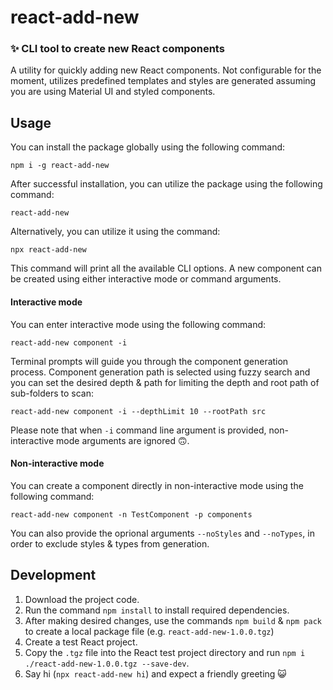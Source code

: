 # react-add-new

### ✨ CLI tool to create new React components

A utility for quickly adding new React components. Not configurable for the moment, utilizes predefined templates and styles are generated assuming you are using
Material UI and styled components.

## Usage

You can install the package globally using the following command:

```
npm i -g react-add-new
```

After successful installation, you can utilize the package using the following command:

```
react-add-new
```

Alternatively, you can utilize it using the command:

```
npx react-add-new
```

This command will print all the available CLI options. A new component can be created using either interactive mode or command arguments.

#### Interactive mode

You can enter interactive mode using the following command:

```
react-add-new component -i
```

Terminal prompts will guide you through the component generation process. Component generation path is selected using fuzzy search and you can set the desired depth & path for limiting the depth and root path of sub-folders to scan:

```
react-add-new component -i --depthLimit 10 --rootPath src
```

Please note that when `-i` command line argument is provided, non-interactive mode arguments are ignored 🙃.

#### Non-interactive mode

You can create a component directly in non-interactive mode using the following command:

```
react-add-new component -n TestComponent -p components
```

You can also provide the oprional arguments `--noStyles` and `--noTypes`, in order to exclude styles & types from generation.

## Development

1. Download the project code.
2. Run the command `npm install` to install required dependencies.
3. After making desired changes, use the commands `npm build` & `npm pack` to create a local package file (e.g. `react-add-new-1.0.0.tgz`)
4. Create a test React project.
5. Copy the `.tgz` file into the React test project directory and run `npm i ./react-add-new-1.0.0.tgz --save-dev`.
6. Say hi (`npx react-add-new hi`) and expect a friendly greeting 😺
